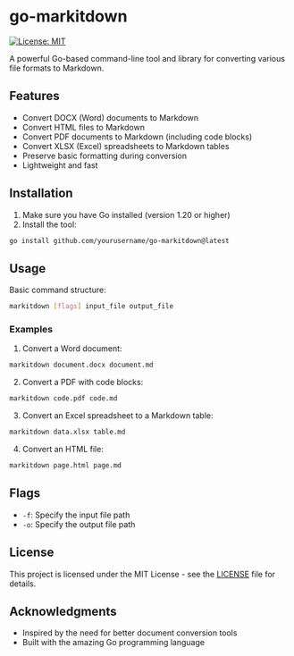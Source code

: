 # go-markitdown

[![License: MIT](https://img.shields.io/badge/License-MIT-yellow.svg)](https://opensource.org/licenses/MIT)

A powerful Go-based command-line tool and library for converting various file formats to Markdown.

## Features

- Convert DOCX (Word) documents to Markdown
- Convert HTML files to Markdown
- Convert PDF documents to Markdown (including code blocks)
- Convert XLSX (Excel) spreadsheets to Markdown tables
- Preserve basic formatting during conversion
- Lightweight and fast

## Installation

1. Make sure you have Go installed (version 1.20 or higher)
2. Install the tool:

```bash
go install github.com/yourusername/go-markitdown@latest
```

## Usage

Basic command structure:
```bash
markitdown [flags] input_file output_file
```

### Examples

1. Convert a Word document:
```bash
markitdown document.docx document.md
```

2. Convert a PDF with code blocks:
```bash
markitdown code.pdf code.md
```

3. Convert an Excel spreadsheet to a Markdown table:
```bash
markitdown data.xlsx table.md
```

4. Convert an HTML file:
```bash
markitdown page.html page.md
```

## Flags

- `-f`: Specify the input file path
- `-o`: Specify the output file path

## License

This project is licensed under the MIT License - see the [LICENSE](LICENSE) file for details.

## Acknowledgments

- Inspired by the need for better document conversion tools
- Built with the amazing Go programming language
